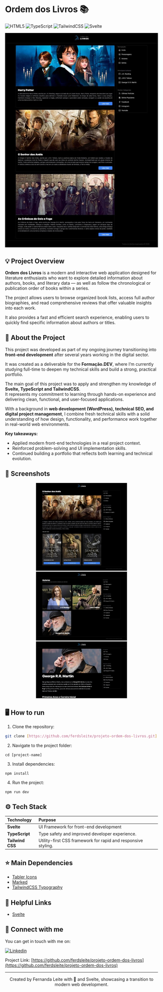 # Ordem dos Livros 📚

![HTML5](https://img.shields.io/badge/HTML5-E34F26?style=for-the-badge&logo=html5&logoColor=white)
![TypeScript](https://img.shields.io/badge/TypeScript-007ACC?style=for-the-badge&logo=typescript&logoColor=white)
![TailwindCSS](https://img.shields.io/badge/Tailwind_CSS-38B2AC?style=for-the-badge&logo=tailwind-css&logoColor=white)
![Svelte](https://img.shields.io/badge/Svelte-4A4A55?style=for-the-badge&logo=svelte&logoColor=FF3E00)

<p align="center">
<img src="assets/ordem-livros-home.jpg" alt="screenshot home" width="700px"></img>
</p>

## 💡 Project Overview
**Ordem dos Livros** is a modern and interactive web application designed for literature enthusiasts who want to explore detailed information about authors, books, and literary data — as well as follow the chronological or publication order of books within a series.

The project allows users to browse organized book lists, access full author biographies, and read comprehensive reviews that offer valuable insights into each work. 

It also provides a fast and efficient search experience, enabling users to quickly find specific information about authors or titles.

## 🤔 About the Project

This project was developed as part of my ongoing journey transitioning into **front-end development** after several years working in the digital sector.  

It was created as a deliverable for the **Formação.DEV**, where I’m currently studying full-time to deepen my technical skills and build a strong, practical portfolio.

The main goal of this project was to apply and strengthen my knowledge of **Svelte, TypeScript and TailwindCSS**.  
It represents my commitment to learning through hands-on experience and delivering clean, functional, and user-focused applications.

With a background in **web development (WordPress), technical SEO, and digital project management**, I combine fresh technical skills with a solid understanding of how design, functionality, and performance work together in real-world web environments.

**Key takeaways:**  
- Applied modern front-end technologies in a real project context.  
- Reinforced problem-solving and UI implementation skills.  
- Continued building a portfolio that reflects both learning and technical evolution.

## 📸 Screenshots
<p align="center">
<img src="assets/ordem-livros-livros.jpg" alt="screenshot pagina livros" width="300px"></img>
<img src="assets/ordem-livros-autores.jpg" alt="screenshot pagina autores" width="300px"></img>
<img src="assets/ordem-livros-single-autor.jpeg" alt="screenshot pagina autor" width="300px"></img>
</p>

## 🖥️ How to run

1. Clone the repository:  
```bash
git clone [https://github.com/ferdsleite/projeto-ordem-dos-livros.git]
```

2. Navigate to the project folder:
```
cd [project-name]
```

3. Install dependencies:
```
npm install
```

4. Run the project:
```
npm run dev
```

## ⚙️ Tech Stack

| Technology | Purpose | 
| :--- | :--- | 
| **Svelte** | UI Framework for front-end development | 
| **TypeScript** | Type safety and improved developer experience. | 
| **Tailwind CSS** | Utility-first CSS framework for rapid and responsive styling. | 

## ⭐ Main Dependencies
- [Tabler Icons](https://svelte.dev/docs/kit/introduction)
- [Marked](https://www.npmjs.com/package/marked-react)
- [TailwindCSS Typography](https://github.com/tailwindlabs/tailwindcss-typography)

## 💎 Helpful Links
- [Svelte](https://svelte.dev/docs/kit/introduction)

## 🤗 Connect with me
You can get in touch with me on:

[![Linkedin](https://img.shields.io/badge/LinkedIn-0077B5?style=for-the-badge&logo=linkedin&logoColor=white)](https://www.linkedin.com/in/fernandaleitedepaula)

Project Link: [https://github.com/ferdsleite/projeto-ordem-dos-livros](https://github.com/ferdsleite/projeto-ordem-dos-livros)


-------
<p align="center">Created by Fernanda Leite with 🩶 and Svelte, showcasing a transition to modern web development.</p>